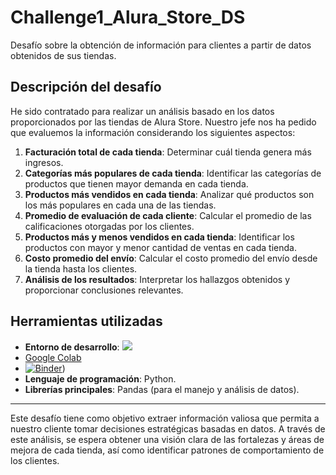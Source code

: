 # Challenge1_Alura_Store_DS

Desafío sobre la obtención de información para clientes a partir de datos obtenidos de sus tiendas.

## Descripción del desafío

He sido contratado para realizar un análisis basado en los datos proporcionados por las tiendas de Alura Store. Nuestro jefe nos ha pedido que evaluemos la información considerando los siguientes aspectos:

1. **Facturación total de cada tienda**: Determinar cuál tienda genera más ingresos.
2. **Categorías más populares de cada tienda**: Identificar las categorías de productos que tienen mayor demanda en cada tienda.
3. **Productos más vendidos en cada tienda**: Analizar qué productos son los más populares en cada una de las tiendas.
4. **Promedio de evaluación de cada cliente**: Calcular el promedio de las calificaciones otorgadas por los clientes.
5. **Productos más y menos vendidos en cada tienda**: Identificar los productos con mayor y menor cantidad de ventas en cada tienda.
6. **Costo promedio del envío**: Calcular el costo promedio del envío desde la tienda hasta los clientes.
7. **Análisis de los resultados**: Interpretar los hallazgos obtenidos y proporcionar conclusiones relevantes.

## Herramientas utilizadas

- **Entorno de desarrollo**: <img src="https://colab.research.google.com/assets/colab-badge.svg" />
- [Google Colab](https://colab.research.google.com/)
- [![Binder](https://mybinder.org/badge_logo.svg)](https://hub.gesis.mybinder.org/user/w2k31984-challe-_alura_store_ds-a0hkhvwc/lab))
- **Lenguaje de programación**: Python.
- **Librerías principales**: Pandas (para el manejo y análisis de datos).

---

Este desafío tiene como objetivo extraer información valiosa que permita a nuestro cliente tomar decisiones estratégicas basadas en datos. A través de este análisis, se espera obtener una visión clara de las fortalezas y áreas de mejora de cada tienda, así como identificar patrones de comportamiento de los clientes.
